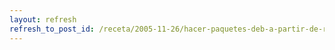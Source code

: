 ```yaml
---
layout: refresh
refresh_to_post_id: /receta/2005-11-26/hacer-paquetes-deb-a-partir-de-rpm-y-tar-gz
---
```

